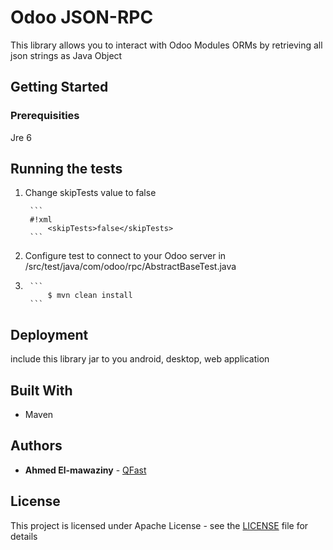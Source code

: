 #  Odoo JSON-RPC

This library allows you to interact with Odoo Modules ORMs by retrieving all json strings as Java Object

## Getting Started



### Prerequisities

Jre 6

## Running the tests

1. Change skipTests value to false

        ```
        #!xml
            <skipTests>false</skipTests>
        ```

2. Configure test to connect to your Odoo server in /src/test/java/com/odoo/rpc/AbstractBaseTest.java

3. 
        ```
            $ mvn clean install
        ```

## Deployment

include this library jar to you android, desktop, web application

## Built With

* Maven

## Authors

* **Ahmed El-mawaziny** - [QFast](https://bitbucket.org/qfast/)

## License

This project is licensed under Apache License - see the [LICENSE](LICENSE.md) file for details
